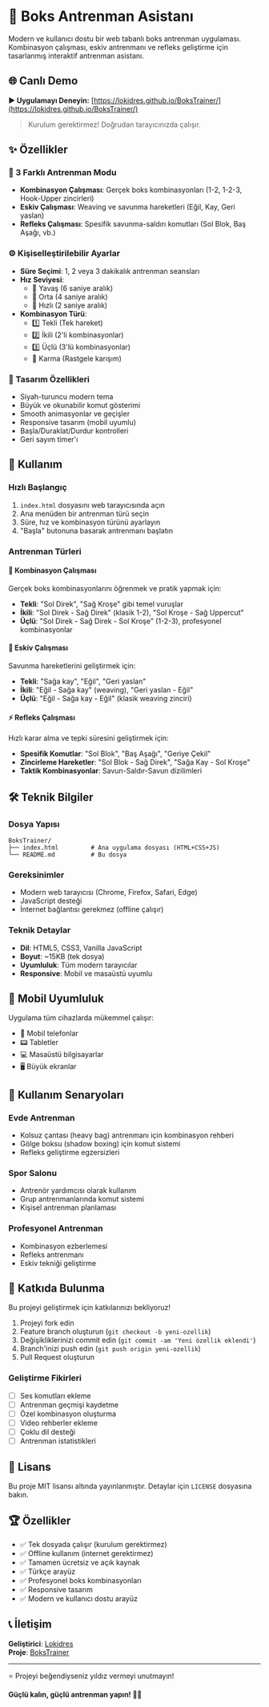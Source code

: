 # 🥊 Boks Antrenman Asistanı

Modern ve kullanıcı dostu bir web tabanlı boks antrenman uygulaması. Kombinasyon çalışması, eskiv antrenmanı ve refleks geliştirme için tasarlanmış interaktif antrenman asistanı.

## 🌐 Canlı Demo

**▶️ Uygulamayı Deneyin:** [https://lokidres.github.io/BoksTrainer/](https://lokidres.github.io/BoksTrainer/)

> Kurulum gerektirmez! Doğrudan tarayıcınızda çalışır.

## ✨ Özellikler

### 🎯 3 Farklı Antrenman Modu
- **Kombinasyon Çalışması**: Gerçek boks kombinasyonları (1-2, 1-2-3, Hook-Upper zincirleri)
- **Eskiv Çalışması**: Weaving ve savunma hareketleri (Eğil, Kay, Geri yaslan)
- **Refleks Çalışması**: Spesifik savunma-saldırı komutları (Sol Blok, Baş Aşağı, vb.)

### ⚙️ Kişiselleştirilebilir Ayarlar
- **Süre Seçimi**: 1, 2 veya 3 dakikalık antrenman seansları
- **Hız Seviyesi**: 
  - 🐌 Yavaş (6 saniye aralık)
  - 🚶 Orta (4 saniye aralık)
  - 🏃 Hızlı (2 saniye aralık)
- **Kombinasyon Türü**:
  - 1️⃣ Tekli (Tek hareket)
  - 2️⃣ İkili (2'li kombinasyonlar)
  - 3️⃣ Üçlü (3'lü kombinasyonlar)
  - 🎯 Karma (Rastgele karışım)

### 🎨 Tasarım Özellikleri
- Siyah-turuncu modern tema
- Büyük ve okunabilir komut gösterimi
- Smooth animasyonlar ve geçişler
- Responsive tasarım (mobil uyumlu)
- Başla/Duraklat/Durdur kontrolleri
- Geri sayım timer'ı

## 🚀 Kullanım

### Hızlı Başlangıç
1. `index.html` dosyasını web tarayıcısında açın
2. Ana menüden bir antrenman türü seçin
3. Süre, hız ve kombinasyon türünü ayarlayın
4. "Başla" butonuna basarak antrenmanı başlatın

### Antrenman Türleri

#### 🥊 Kombinasyon Çalışması
Gerçek boks kombinasyonlarını öğrenmek ve pratik yapmak için:
- **Tekli**: "Sol Direk", "Sağ Kroşe" gibi temel vuruşlar
- **İkili**: "Sol Direk - Sağ Direk" (klasik 1-2), "Sol Kroşe - Sağ Uppercut"
- **Üçlü**: "Sol Direk - Sağ Direk - Sol Kroşe" (1-2-3), profesyonel kombinasyonlar

#### 🤺 Eskiv Çalışması  
Savunma hareketlerini geliştirmek için:
- **Tekli**: "Sağa kay", "Eğil", "Geri yaslan"
- **İkili**: "Eğil - Sağa kay" (weaving), "Geri yaslan - Eğil"
- **Üçlü**: "Eğil - Sağa kay - Eğil" (klasik weaving zinciri)

#### ⚡ Refleks Çalışması
Hızlı karar alma ve tepki süresini geliştirmek için:
- **Spesifik Komutlar**: "Sol Blok", "Baş Aşağı", "Geriye Çekil"
- **Zincirleme Hareketler**: "Sol Blok - Sağ Direk", "Sağa Kay - Sol Kroşe"
- **Taktik Kombinasyonlar**: Savun-Saldır-Savun dizilimleri

## 🛠️ Teknik Bilgiler

### Dosya Yapısı
```
BoksTrainer/
├── index.html         # Ana uygulama dosyası (HTML+CSS+JS)
└── README.md          # Bu dosya
```

### Gereksinimler
- Modern web tarayıcısı (Chrome, Firefox, Safari, Edge)
- JavaScript desteği
- İnternet bağlantısı gerekmez (offline çalışır)

### Teknik Detaylar
- **Dil**: HTML5, CSS3, Vanilla JavaScript
- **Boyut**: ~15KB (tek dosya)
- **Uyumluluk**: Tüm modern tarayıcılar
- **Responsive**: Mobil ve masaüstü uyumlu

## 📱 Mobil Uyumluluk

Uygulama tüm cihazlarda mükemmel çalışır:
- 📱 Mobil telefonlar
- 📟 Tabletler  
- 💻 Masaüstü bilgisayarlar
- 🖥️ Büyük ekranlar

## 🎯 Kullanım Senaryoları

### Evde Antrenman
- Kolsuz çantası (heavy bag) antrenmanı için kombinasyon rehberi
- Gölge boksu (shadow boxing) için komut sistemi
- Refleks geliştirme egzersizleri

### Spor Salonu
- Antrenör yardımcısı olarak kullanım
- Grup antrenmanlarında komut sistemi
- Kişisel antrenman planlaması

### Profesyonel Antrenman
- Kombinasyon ezberlemesi
- Refleks antrenmanı
- Eskiv tekniği geliştirme

## 🤝 Katkıda Bulunma

Bu projeyi geliştirmek için katkılarınızı bekliyoruz!

1. Projeyi fork edin
2. Feature branch oluşturun (`git checkout -b yeni-ozellik`)
3. Değişikliklerinizi commit edin (`git commit -am 'Yeni özellik eklendi'`)
4. Branch'inizi push edin (`git push origin yeni-ozellik`)
5. Pull Request oluşturun

### Geliştirme Fikirleri
- [ ] Ses komutları ekleme
- [ ] Antrenman geçmişi kaydetme
- [ ] Özel kombinasyon oluşturma
- [ ] Video rehberler ekleme
- [ ] Çoklu dil desteği
- [ ] Antrenman istatistikleri

## 📄 Lisans

Bu proje MIT lisansı altında yayınlanmıştır. Detaylar için `LICENSE` dosyasına bakın.

## 🏆 Özellikler

- ✅ Tek dosyada çalışır (kurulum gerektirmez)
- ✅ Offline kullanım (internet gerektirmez)
- ✅ Tamamen ücretsiz ve açık kaynak
- ✅ Türkçe arayüz
- ✅ Profesyonel boks kombinasyonları
- ✅ Responsive tasarım
- ✅ Modern ve kullanıcı dostu arayüz

## 📞 İletişim

**Geliştirici**: [Lokidres](https://github.com/Lokidres)  
**Proje**: [BoksTrainer](https://github.com/Lokidres/BoksTrainer)

---

⭐ Projeyi beğendiyseniz yıldız vermeyi unutmayın!

**Güçlü kalın, güçlü antrenman yapın! 🥊💪**